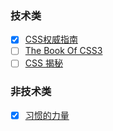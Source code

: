 ### 技术类
- [x] [CSS权威指南](https://book.douban.com/subject/2308234/)
- [ ] [The Book Of CSS3]()
- [ ] [CSS 揭秘]()

### 非技术类
- [x] [习惯的力量](https://book.douban.com/subject/20507212/)
